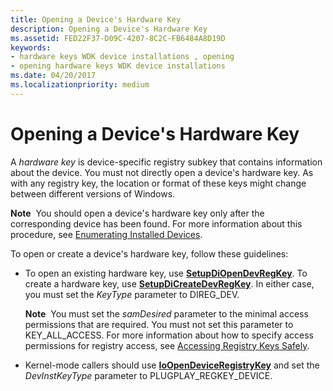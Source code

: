 ```yaml
---
title: Opening a Device's Hardware Key
description: Opening a Device's Hardware Key
ms.assetid: FED22F37-D09C-4207-8C2C-FB6484A8D19D
keywords:
- hardware keys WDK device installations , opening
- opening hardware keys WDK device installations
ms.date: 04/20/2017
ms.localizationpriority: medium
---
```


# Opening a Device's Hardware Key


A *hardware key* is device-specific registry subkey that contains information about the device. You must not directly open a device's hardware key. As with any registry key, the location or format of these keys might change between different versions of Windows. 

**Note**  You should open a device's hardware key only after the corresponding device has been found. For more information about this procedure, see [Enumerating Installed Devices](enumerating-installed-devices.md).

 

To open or create a device's hardware key, follow these guidelines:

-   To open an existing hardware key, use [**SetupDiOpenDevRegKey**](/windows/desktop/api/setupapi/nf-setupapi-setupdiopendevregkey). To create a hardware key, use [**SetupDiCreateDevRegKey**](/windows/desktop/api/setupapi/nf-setupapi-setupdicreatedevregkeya). In either case, you must set the *KeyType* parameter to DIREG_DEV.

    **Note**  You must set the *samDesired* parameter to the minimal access permissions that are required. You must not set this parameter to KEY_ALL_ACCESS. For more information about how to specify access permissions for registry access, see [Accessing Registry Keys Safely](accessing-registry-keys-safely.md).

     

-   Kernel-mode callers should use [**IoOpenDeviceRegistryKey**](/windows-hardware/drivers/ddi/wdm/nf-wdm-ioopendeviceregistrykey) and set the *DevInstKeyType* parameter to PLUGPLAY_REGKEY_DEVICE.

 

